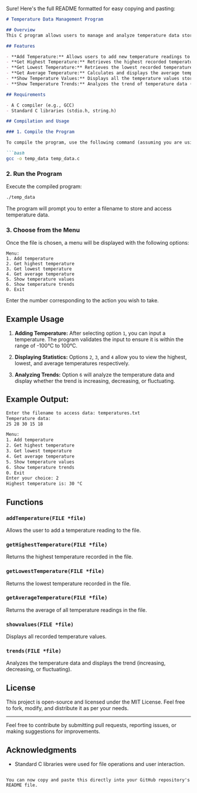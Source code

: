 Sure! Here's the full README formatted for easy copying and pasting:

```markdown
# Temperature Data Management Program

## Overview
This C program allows users to manage and analyze temperature data stored in a text file. It provides functionality to add new temperature readings, calculate the highest, lowest, and average temperatures, and display temperature trends (increasing, decreasing, or fluctuating). The program is menu-driven and provides a simple way to interact with the temperature data stored in a file.

## Features

- **Add Temperature:** Allows users to add new temperature readings to the file.
- **Get Highest Temperature:** Retrieves the highest recorded temperature from the file.
- **Get Lowest Temperature:** Retrieves the lowest recorded temperature from the file.
- **Get Average Temperature:** Calculates and displays the average temperature from all recorded values.
- **Show Temperature Values:** Displays all the temperature values stored in the file.
- **Show Temperature Trends:** Analyzes the trend of temperature data (increasing, decreasing, or fluctuating).

## Requirements

- A C compiler (e.g., GCC)
- Standard C libraries (stdio.h, string.h)

## Compilation and Usage

### 1. Compile the Program

To compile the program, use the following command (assuming you are using GCC):

```bash
gcc -o temp_data temp_data.c
```

### 2. Run the Program

Execute the compiled program:

```bash
./temp_data
```

The program will prompt you to enter a filename to store and access temperature data.

### 3. Choose from the Menu

Once the file is chosen, a menu will be displayed with the following options:

```
Menu:
1. Add temperature
2. Get highest temperature
3. Get lowest temperature
4. Get average temperature
5. Show temperature values
6. Show temperature trends
0. Exit
```

Enter the number corresponding to the action you wish to take.

## Example Usage

1. **Adding Temperature:** 
   After selecting option `1`, you can input a temperature. The program validates the input to ensure it is within the range of -100°C to 100°C.
   
2. **Displaying Statistics:**
   Options `2`, `3`, and `4` allow you to view the highest, lowest, and average temperatures respectively.

3. **Analyzing Trends:**
   Option `6` will analyze the temperature data and display whether the trend is increasing, decreasing, or fluctuating.

## Example Output:

```bash
Enter the filename to access data: temperatures.txt
Temperature data:
25 28 30 15 18 

Menu:
1. Add temperature
2. Get highest temperature
3. Get lowest temperature
4. Get average temperature
5. Show temperature values
6. Show temperature trends
0. Exit
Enter your choice: 2
Highest temperature is: 30 °C 
```

## Functions

### `addTemperature(FILE *file)`
Allows the user to add a temperature reading to the file.

### `getHighestTemperature(FILE *file)`
Returns the highest temperature recorded in the file.

### `getLowestTemperature(FILE *file)`
Returns the lowest temperature recorded in the file.

### `getAverageTemperature(FILE *file)`
Returns the average of all temperature readings in the file.

### `showvalues(FILE *file)`
Displays all recorded temperature values.

### `trends(FILE *file)`
Analyzes the temperature data and displays the trend (increasing, decreasing, or fluctuating).

## License

This project is open-source and licensed under the MIT License. Feel free to fork, modify, and distribute it as per your needs.

---

Feel free to contribute by submitting pull requests, reporting issues, or making suggestions for improvements.

## Acknowledgments

- Standard C libraries were used for file operations and user interaction.
```

You can now copy and paste this directly into your GitHub repository's README file.
